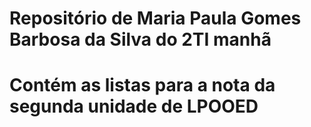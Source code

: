 # Repositório de Maria Paula Gomes Barbosa da Silva do 2TI manhã
# Contém as listas para a nota da segunda unidade de LPOOED
